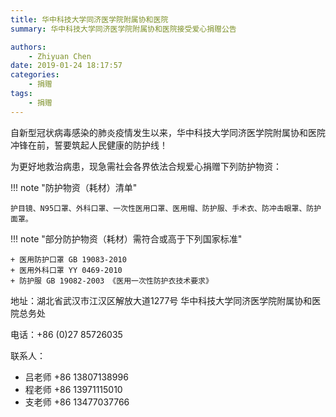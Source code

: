 ```yaml
---
title: 华中科技大学同济医学院附属协和医院
summary: 华中科技大学同济医学院附属协和医院接受爱心捐赠公告

authors:
    - Zhiyuan Chen
date: 2019-01-24 18:17:57
categories: 
    - 捐赠
tags:
    - 捐赠
---
```


自新型冠状病毒感染的肺炎疫情发生以来，华中科技大学同济医学院附属协和医院冲锋在前，誓要筑起人民健康的防护线！

为更好地救治病患，现急需社会各界依法合规爱心捐赠下列防护物资：

!!! note "防护物资（耗材）清单"

    护目镜、N95口罩、外科口罩、一次性医用口罩、医用帽、防护服、手术衣、防冲击眼罩、防护面罩。

!!! note "部分防护物资（耗材）需符合或高于下列国家标准"

    + 医用防护口罩 GB 19083-2010
    + 医用外科口罩 YY 0469-2010
    + 防护服 GB 19082-2003 《医用一次性防护衣技术要求》

地址：湖北省武汉市江汉区解放大道1277号 华中科技大学同济医学院附属协和医院总务处

电话：+86 (0)27 85726035

联系人：

+ 吕老师 +86 13807138996
+ 程老师 +86 13971115010
+ 支老师 +86 13477037766
